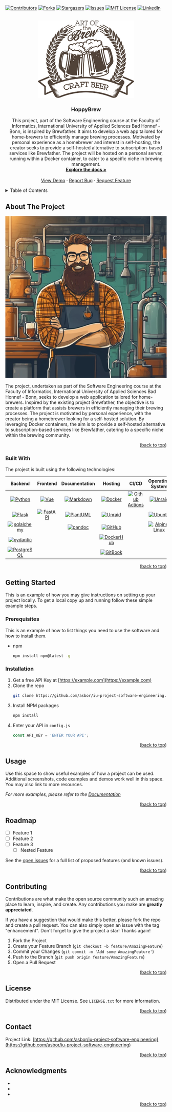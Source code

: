 <!-- Improved compatibility of back to top link: See: https://github.com/othneildrew/Best-README-Template/pull/73 -->
<a name="readme-top"></a>
<!--
*** Thanks for checking out the Best-README-Template. If you have a suggestion
*** that would make this better, please fork the repo and create a pull request
*** or simply open an issue with the tag "enhancement".
*** Don't forget to give the project a star!
*** Thanks again! Now go create something AMAZING! :D
-->



<!-- PROJECT SHIELDS -->
<!--
*** I'm using markdown "reference style" links for readability.
*** Reference links are enclosed in brackets [ ] instead of parentheses ( ).
*** See the bottom of this document for the declaration of the reference variables
*** for contributors-url, forks-url, etc. This is an optional, concise syntax you may use.
*** https://www.markdownguide.org/basic-syntax/#reference-style-links
-->
[![Contributors][contributors-shield]][contributors-url]
[![Forks][forks-shield]][forks-url]
[![Stargazers][stars-shield]][stars-url]
[![Issues][issues-shield]][issues-url]
[![MIT License][license-shield]][license-url]
[![LinkedIn][linkedin-shield]][linkedin-url]



<!-- PROJECT LOGO -->
<br />
<div align="center">
  <a href="https://github.com/asbor/iu-project-software-engineering">
    <img src="images/logo.png" alt="Logo" width="300">
  </a>

<h3 align="center">HoppyBrew</h3>

  <p align="center">
    This project, part of the Software Engineering course at the Faculty of Informatics, International University of Applied Sciences Bad Honnef - Bonn, is inspired by Brewfather. It aims to develop a web app tailored for home-brewers to efficiently manage brewing processes. Motivated by personal experience as a homebrewer and interest in self-hosting, the creator seeks to provide a self-hosted alternative to subscription-based services like Brewfather. The project will be hosted on a personal server, running within a Docker container, to cater to a specific niche in brewing management.
    <br />
    <a href="https://github.com/asbor/iu-project-software-engineering"><strong>Explore the docs »</strong></a>
    <br />
    <br />
    <a href="https://github.com/asbor/iu-project-software-engineering">View Demo</a>
    ·
    <a href="https://github.com/asbor/iu-project-software-engineering/issues/new?labels=bug&template=bug-report---.md">Report Bug</a>
    ·
    <a href="https://github.com/asbor/iu-project-software-engineering/issues/new?labels=enhancement&template=feature-request---.md">Request Feature</a>
  </p>
</div>



<!-- TABLE OF CONTENTS -->
<details>
  <summary>Table of Contents</summary>
  <ol>
    <li>
      <a href="#about-the-project">About The Project</a>
      <ul>
        <li><a href="#built-with">Built With</a></li>
      </ul>
    </li>
    <li>
      <a href="#getting-started">Getting Started</a>
      <ul>
        <li><a href="#prerequisites">Prerequisites</a></li>
        <li><a href="#installation">Installation</a></li>
      </ul>
    </li>
    <li><a href="#usage">Usage</a></li>
    <li><a href="#roadmap">Roadmap</a></li>
    <li><a href="#contributing">Contributing</a></li>
    <li><a href="#license">License</a></li>
    <li><a href="#contact">Contact</a></li>
    <li><a href="#acknowledgments">Acknowledgments</a></li>
  </ol>
</details>



<!-- ABOUT THE PROJECT -->
## About The Project

![HoppyBrew](images/Brewmaster.webp)

The project, undertaken as part of the Software Engineering course at the Faculty of Informatics, International University of Applied Sciences Bad Honnef - Bonn, seeks to develop a web application tailored for home-brewers. Inspired by the existing project Brewfather, the objective is to create a platform that assists brewers in efficiently managing their brewing processes. The project is motivated by personal experience, with the creator being a homebrewer looking for a self-hosted solution. By leveraging Docker containers, the aim is to provide a self-hosted alternative to subscription-based services like Brewfather, catering to a specific niche within the brewing community.

<p align="right">(<a href="#readme-top">back to top</a>)</p>

### Built With

The project is built using the following technologies:

| Backend | Frontend | Documentation | Hosting | CI/CD | Operating System |
| :---: | :---: | :---: | :---: | :---: | :---: |
| [![Python][Python.org]][Python-url] | [![Vue][Vue.js]][Vue-url] | [![Markdown][Markdown]][Markdown-url] | [![Docker][Docker.com]][Docker-url] | [![Github Actions][GitHub]][GitHub-url] | [![Unraid][Unraid]][Unraid-url] |
| [![Flask][Flask.pocoo]][Flask-url] | [![FastAPI][FastAPI.org]][FastAPI-url] | [![PlantUML][PlantUML]][PlantUML-url] | [![Unraid][Unraid]][Unraid-url] | | [![Ubuntu][Ubuntu]][Ubuntu-url] |
| [![sqlalchemy][sqlalchemy]][sqlalchemy-url] | | [![pandoc][pandoc]][pandoc-url] | [![GitHub][GitHub]][GitHub-url] | | [![Alpine Linux][Alpine Linux]][Alpine Linux-url] |
| [![pydantic][pydantic]][pydantic-url] | | | [![DockerHub][DockerHub.com]][DockerHub-url] | | |
| [![PostgreSQL][PostgreSQL.org]][PostgreSQL-url] | | | [![GitBook][GitBook]][GitBook-url] | | |

<p align="right">(<a href="#readme-top">back to top</a>)</p>



<!-- GETTING STARTED -->
## Getting Started

This is an example of how you may give instructions on setting up your project locally.
To get a local copy up and running follow these simple example steps.

### Prerequisites

This is an example of how to list things you need to use the software and how to install them.
* npm
  ```sh
  npm install npm@latest -g
  ```

### Installation

1. Get a free API Key at [https://example.com](https://example.com)
2. Clone the repo
   ```sh
   git clone https://github.com/asbor/iu-project-software-engineering.git
   ```
3. Install NPM packages
   ```sh
   npm install
   ```
4. Enter your API in `config.js`
   ```js
   const API_KEY = 'ENTER YOUR API';
   ```

<p align="right">(<a href="#readme-top">back to top</a>)</p>



<!-- USAGE EXAMPLES -->
## Usage

Use this space to show useful examples of how a project can be used. Additional screenshots, code examples and demos work well in this space. You may also link to more resources.

_For more examples, please refer to the [Documentation](https://example.com)_

<p align="right">(<a href="#readme-top">back to top</a>)</p>



<!-- ROADMAP -->
## Roadmap

- [ ] Feature 1
- [ ] Feature 2
- [ ] Feature 3
    - [ ] Nested Feature

See the [open issues](https://github.com/asbor/iu-project-software-engineering/issues) for a full list of proposed features (and known issues).

<p align="right">(<a href="#readme-top">back to top</a>)</p>



<!-- CONTRIBUTING -->
## Contributing

Contributions are what make the open source community such an amazing place to learn, inspire, and create. Any contributions you make are **greatly appreciated**.

If you have a suggestion that would make this better, please fork the repo and create a pull request. You can also simply open an issue with the tag "enhancement".
Don't forget to give the project a star! Thanks again!

1. Fork the Project
2. Create your Feature Branch (`git checkout -b feature/AmazingFeature`)
3. Commit your Changes (`git commit -m 'Add some AmazingFeature'`)
4. Push to the Branch (`git push origin feature/AmazingFeature`)
5. Open a Pull Request

<p align="right">(<a href="#readme-top">back to top</a>)</p>



<!-- LICENSE -->
## License

Distributed under the MIT License. See `LICENSE.txt` for more information.

<p align="right">(<a href="#readme-top">back to top</a>)</p>



<!-- CONTACT -->
## Contact

Project Link: [https://github.com/asbor/iu-project-software-engineering](https://github.com/asbor/iu-project-software-engineering)

<p align="right">(<a href="#readme-top">back to top</a>)</p>



<!-- ACKNOWLEDGMENTS -->
## Acknowledgments

* []()
* []()
* []()

<p align="right">(<a href="#readme-top">back to top</a>)</p>



<!-- MARKDOWN LINKS & IMAGES -->
<!-- https://www.markdownguide.org/basic-syntax/#reference-style-links -->
[contributors-shield]: https://img.shields.io/github/contributors/asbor/iu-project-software-engineering.svg?style=for-the-badge
[contributors-url]: https://github.com/asbor/iu-project-software-engineering/graphs/contributors
[forks-shield]: https://img.shields.io/github/forks/asbor/iu-project-software-engineering.svg?style=for-the-badge
[forks-url]: https://github.com/asbor/iu-project-software-engineering/network/members
[stars-shield]: https://img.shields.io/github/stars/asbor/iu-project-software-engineering.svg?style=for-the-badge
[stars-url]: https://github.com/asbor/iu-project-software-engineering/stargazers
[issues-shield]: https://img.shields.io/github/issues/asbor/iu-project-software-engineering.svg?style=for-the-badge
[issues-url]: https://github.com/asbor/iu-project-software-engineering/issues
[license-shield]: https://img.shields.io/github/license/asbor/iu-project-software-engineering.svg?style=for-the-badge
[license-url]: https://github.com/asbor/iu-project-software-engineering/blob/master/LICENSE.txt
[linkedin-shield]: https://img.shields.io/badge/-LinkedIn-black.svg?style=for-the-badge&logo=linkedin&colorB=555
[linkedin-url]: www.linkedin.com/in/asbjørn-bordoy-89b0462a
[product-screenshot]: images/screenshot.png
[Vue.js]: https://img.shields.io/badge/Vue.js-35495E?style=for-the-badge&logo=vuedotjs&logoColor=4FC08D
[Vue-url]: https://vuejs.org/
[Python-url]: https://www.python.org/
[Python.org]: https://img.shields.io/badge/Python-3776AB?style=for-the-badge&logo=python&logoColor=white
[Flask.pocoo]: https://img.shields.io/badge/Flask-000000?style=for-the-badge&logo=flask&logoColor=white
[Flask-url]: https://flask.palletsprojects.com/en/2.0.x/
[Docker.com]: https://img.shields.io/badge/Docker-2496ED?style=for-the-badge&logo=docker&logoColor=white
[Docker-url]: https://www.docker.com/
[PostgreSQL.org]: https://img.shields.io/badge/PostgreSQL-316192?style=for-the-badge&logo=postgresql&logoColor=white
[PostgreSQL-url]: https://www.postgresql.org/
[FastAPI.org]: https://img.shields.io/badge/FastAPI-005571?style=for-the-badge&logo=fastapi
[FastAPI-url]: https://fastapi.tiangolo.com/
[Unraid]: https://img.shields.io/badge/Unraid-3776AB?style=for-the-badge&logo=unraid&logoColor=white
[Unraid-url]: https://unraid.net/
[sqlalchemy]: https://img.shields.io/badge/sqlalchemy-316192?style=for-the-badge&logo=sqlalchemy&logoColor=white
[sqlalchemy-url]: https://www.sqlalchemy.org/
[pydantic]: https://img.shields.io/badge/pydantic-005571?style=for-the-badge&logo=pydantic
[pydantic-url]: https://pydantic-docs.helpmanual.io/
[GitHub]: https://img.shields.io/badge/GitHub-181717?style=for-the-badge&logo=github&logoColor=white
[GitHub-url]: https://github.com/asbor/iu-project-software-engineering
[Markdown]: https://img.shields.io/badge/Markdown-000000?style=for-the-badge&logo=markdown&logoColor=white
[Markdown-url]: https://www.markdownguide.org/
[PlantUML]: https://img.shields.io/badge/PlantUML-000000?style=for-the-badge&logo=plantuml&logoColor=white
[PlantUML-url]: https://plantuml.com/
[pandoc]: https://img.shields.io/badge/pandoc-000000?style=for-the-badge&logo=pandoc&logoColor=white
[pandoc-url]: https://pandoc.org/
[dockerhub.com]: https://img.shields.io/badge/DockerHub-2496ED?style=for-the-badge&logo=docker&logoColor=white
[dockerhub-url]: https://hub.docker.com/
[gitbook]: https://img.shields.io/badge/GitBook-7B36ED?style=for-the-badge&logo=gitbook&logoColor=white
[gitbook-url]: https://www.gitbook.com/
[Alpine Linux]: https://img.shields.io/badge/Alpine_Linux-0D597F?style=for-the-badge&logo=alpinelinux&logoColor=white
[Alpine Linux-url]: https://alpinelinux.org/
[Ubuntu]: https://img.shields.io/badge/Ubuntu-E95420?style=for-the-badge&logo=ubuntu&logoColor=white
[Ubuntu-url]: https://ubuntu.com/


